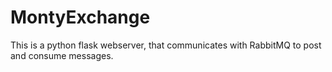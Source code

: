 # MontyExchange
This is a python flask webserver, that communicates with RabbitMQ to post and consume messages.

